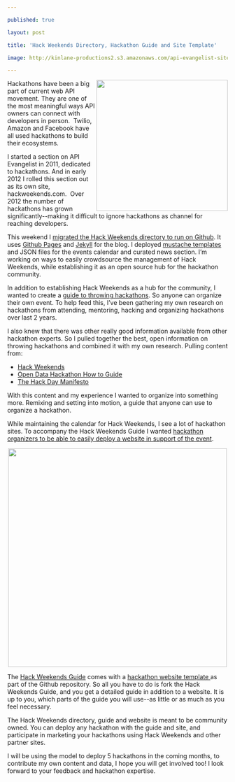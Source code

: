 ---
published: true
layout: post
title: 'Hack Weekends Directory, Hackathon Guide and Site Template'
image: http://kinlane-productions2.s3.amazonaws.com/api-evangelist-site/blog/Hack-Weekends-Guide-Screenshot.png
---

<p><a href="https://kinlane.github.com/hack-weekends-guide/"><img style="padding: 15xp;" src="https://s3.amazonaws.com/kinlane-productions2/hackweekends/Hack-Weekends-Guide-Screenshot.png" alt="" width="300" align="right" /></a>
<p>Hackathons have been a big part of current web API movement.  They are one of the most meaningful ways API owners can connect with developers in person. &nbsp;Twilio, Amazon and Facebook have all used hackathons to build their ecosystems.
<p>I started a section on API Evangelist in 2011, dedicated to hackathons. And in early 2012 I rolled this section out as its own site, hackweekends.com. &nbsp;Over 2012 the number of hackathons has grown significantly--making it difficult to ignore hackathons as channel for reaching developers.
<p>This weekend I <a href="/2012/12/08/open-sourcing-hack-weekends-using-github/">migrated the Hack Weekends directory to run on Github</a>.  It uses <a href="https://pages.github.com/">Github Pages</a> and <a href="https://github.com/mojombo/jekyll">Jekyll</a> for the blog.  I deployed <a href="https://mustache.github.com/">mustache templates</a> and JSON files for the events calendar and curated news section.  I&rsquo;m working on ways to easily crowdsource the management of Hack Weekends, while establishing it as an open source hub for the hackathon community.
<p>In addition to establishing Hack Weekends as a hub for the community, I wanted to create a <a href="https://github.com/kinlane/hack-weekends-guide">guide to throwing hackathons</a>.  So anyone can organize their own event. To help feed this, I&rsquo;ve been gathering my own research on hackathons from attending, mentoring, hacking and organizing hackathons over last 2 years.
<p>I also knew that there was other really good information available from other hackathon experts.  So I pulled together the best, open information on throwing hackathons and combined it with my own research.  Pulling content from:
<ul class="mainlist">
<li><a href="http://hackweekends.com/">Hack Weekends</a></li>
<li><a href="https://docs.google.com/document/d/1fBuisDTIiBAz9u2tr7sgv6GdDLOV_aHbafjqHXSkNB0/edit">Open Data Hackathon How to Guide</a></li>
<li><a href="http://hackdaymanifesto.com/">The Hack Day Manifesto</a></li>
</ul>
<p>With this content and my experience I wanted to organize into something more.  Remixing and setting into motion,  a guide that anyone can use to organize a hackathon.
<p>While maintaining the calendar for Hack Weekends, I see a lot of hackathon sites.  To accompany the Hack Weekends Guide I wanted <a href="https://kinlane.github.com/hack-weekends-guide/">hackathon organizers to be able to easily deploy a website in support of the event</a>.
<p><a href="http://hackweekends.com/"><img style="display: block; margin-left: auto; margin-right: auto;" src="https://kinlane-productions2.s3.amazonaws.com/hackweekends/hackweekends-logo.png" alt="" width="500" /></a>
<p>The <a href="https://github.com/kinlane/hack-weekends-guide">Hack Weekends Guide</a> comes with a <a href="https://kinlane.github.com/hack-weekends-guide/">hackathon website template </a>as part of the Github repository.  So all you have to do is fork the Hack Weekends Guide, and you get a detailed guide in addition to a website. It is up to you, which parts of the guide you will use--as little or as much as you feel necessary.
<p>The Hack Weekends directory, guide and website is meant to be community owned.  You can deploy any hackathon with the guide and site, and participate in marketing your hackathons using Hack Weekends and other partner sites.
<p>I will be using the model to deploy 5 hackathons in the coming months, to contribute my own content and data, I hope you will get involved too!  I look forward to your feedback and hackathon expertise.

